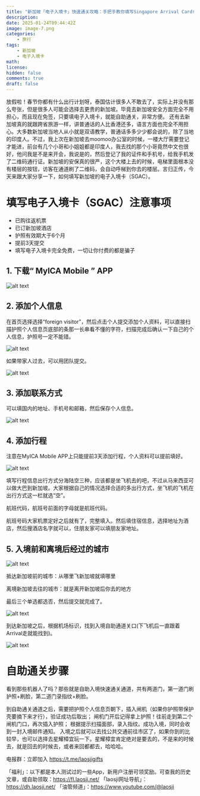 ```yaml
---
title: "新加坡「电子入境卡」快速通关攻略：手把手教你填写Singapore Arrival Card(SGAC)，提前3天提交自助通关"
description: 
date: 2025-01-24T09:44:42Z
image: image-7.png
categories:
    - 旅行
tags:
    - 新加坡
    - 电子入境卡
math: 
license: 
hidden: false
comments: true
draft: false
---
```



放假啦！春节你都有什么出行计划呀，泰国估计很多人不敢去了，实际上并没有那么夸张，但是很多人可能会选择去更贵的新加坡。毕竟去新加坡安全方面完全不用担心，而且现在免签，只要填电子入境卡，就能自助通关，非常方便。
还有去新加坡真的就跟跨省旅游一样，讲普通话的人比香港还多，语言方面也完全不用担心。大多数新加坡当地人从小就是双语教学，普通话多多少少都会说的，除了当地的印度人。不过，我上次在新加坡去moomoo办公室的时候，一楼大厅需要登记才能进，前台有几个小哥和小姐姐都是印度人，我去找的那个小哥竟然中文也很好，他问我是不是来开会，我说是的，然后登记了我的证件和手机号，给我手机发了二维码通行证。新加坡的安保真的很严，这个大楼上去的时候，电梯里面根本没有楼层的按钮，访客在通道刷了二维码，会自动呼梯到你去的楼层。言归正传，今天来跟大家分享一下，如何填写新加坡的电子入境卡（SGAC）。

# 填写电子入境卡（SGAC）注意事项
- 已购往返机票
- 已订新加坡酒店
- 护照有效期大于6个月
- 提前3天提交
- 填写电子入境卡完全免费，一切让你付费的都是骗子


## 1. 下载“ MyICA Mobile ” APP

![alt text](image.png)

## 2. 添加个人信息
在首页选择选择“foreign visitor”，然后点击个人提交添加个人资料，可以直接扫描护照个人信息页底部的条那一长串看不懂的字符，扫描完成后确认一下自己的个人信息，护照号一定不能错。

![alt text](image-1.png)

如果带家人过去，可以用团队提交。


![alt text](image-2.png)

## 3. 添加联系方式
可以填国内的地址、手机号和邮箱，然后保存个人信息。

![alt text](image-3.png)

## 4. 添加行程
注意在MyICA Mobile APP上只能提前3天添加行程，个人资料可以提前填好。

![alt text](image-4.png)

填写行程信息出行方式分海陆空三种，应该都是坐飞机去的吧，不过从马来西亚可以做大巴到新加坡。大家根据自己的情况选择合适的多出行方式，坐飞机的飞机在出行方式这一栏就选“空”。

航班代码，航班号前面的字母就是航班代码。

航班号码大家机票定好之后就有了，完整填入。然后填住宿信息，选择地址为酒店，然后搜酒店名字就可以，住朋友家可以填朋友家地址。

## 5. 入境前和离境后经过的城市

![alt text](image-5.png)

抵达新加坡前的城市：从哪里飞新加坡就填哪里

离境新加坡去往的城市：就是离开新加坡后你去的地方

最后三个单选都选否，然后提交就完成了。

![alt text](image-6.png)

到达新加坡之后，根据机场标识，找到入境自助通道关口(下飞机后一直跟着Arrival走就能找到)。

![alt text](image-7.png)

# 自助通关步骤

看到那些机器人了吗？那些就是自助入境快速通关通道，共有两道门，第一道门刷护照+刷脸，第二道门录指纹+刷脸。

到自助通关通道之后，需要把护照个人信息页朝下，插入闸机（如果你护照带保护壳要摘下来才行），验证成功后取出；
闸机门开后记得拿上护照！往前走到第二个闸机门口，再次插入护照；
根据提示扫描面部，录入指纹。成功入境，同时会收到一封入境邮件通知。
入境之后就可以去找公共交通前往市区了，如果你到的比较早，也可以选择去星耀樟宜玩一下。星耀樟宜肯定绝对是要去的，不是来的时候去，就是回去的时候去，或者来回都都去，哈哈哈。


电报群：立即加入  https://t.me/laosjigifts

「福利」：以下都是本人测试过的一些App，新用户注册可领奖励。可查我的历史文章，或自助领取：https://fl.laosji.net/
「laosji网址导航」：https://dh.laosji.net/
「油管频道」：https://www.youtube.com/@laosji
